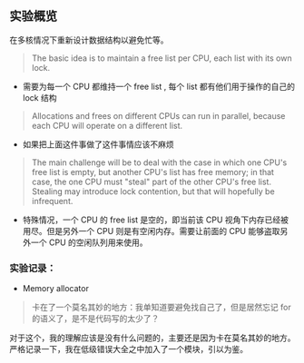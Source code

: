 ## 实验概览
在多核情况下重新设计数据结构以避免忙等。

> The basic idea is to maintain a free list per CPU, each list with its own lock. 
- 需要为每一个 CPU 都维持一个 free list , 每个 list 都有他们用于操作的自己的 lock 结构
> Allocations and frees on different CPUs can run in parallel, because each CPU will operate on a different list. 
- 如果把上面这件事做了这件事情应该不麻烦
> The main challenge will be to deal with the case in which one CPU's free list is empty, but another CPU's list has free memory; in that case, the one CPU must "steal" part of the other CPU's free list. Stealing may introduce lock contention, but that will hopefully be infrequent.
- 特殊情况，一个 CPU 的 free list 是空的，即当前该 CPU 视角下内存已经被用尽。但是另外一个 CPU 则是有空闲内存。需要让前面的 CPU 能够盗取另外一个 CPU 的空闲队列用来使用。


### 实验记录：
- Memory allocator

> 卡在了一个莫名其妙的地方：我单知道要避免找自己了，但是居然忘记 for 的语义了，是不是代码写的太少了？

对于这个，我的理解应该是没有什么问题的，主要还是因为卡在莫名其妙的地方。严格记录一下，我在低级错误大全之中加入了一个模块，引以为鉴。